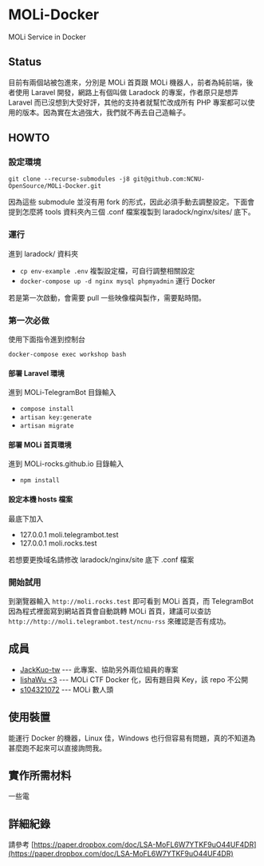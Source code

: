 # MOLi-Docker

MOLi Service in Docker

## Status

目前有兩個站被包進來，分別是 MOLi 首頁跟 MOLi 機器人，前者為純前端，後者使用 Laravel 開發，網路上有個叫做 Laradock 的專案，作者原只是想弄 Laravel 而已沒想到大受好評，其他的支持者就幫忙改成所有 PHP 專案都可以使用的版本。因為實在太過強大，我們就不再去自己造輪子。

## HOWTO

### 設定環境

 `git clone --recurse-submodules -j8 git@github.com:NCNU-OpenSource/MOLi-Docker.git`

 因為這些 submodule 並沒有用 fork 的形式，因此必須手動去調整設定。下面會提到怎麼將 tools 資料夾內三個 .conf 檔案複製到 laradock/nginx/sites/ 底下。

### 運行

進到 laradock/ 資料夾

- `cp env-example .env` 複製設定檔，可自行調整相關設定
- `docker-compose up -d nginx mysql phpmyadmin` 運行 Docker

若是第一次啟動，會需要 pull 一些映像檔與製作，需要點時間。

### 第一次必做

使用下面指令進到控制台

`docker-compose exec workshop bash`

#### 部署 Laravel 環境

進到 MOLi-TelegramBot 目錄輸入

- `compose install`
- `artisan key:generate`
- `artisan migrate`

#### 部署 MOLi 首頁環境

進到 MOLi-rocks.github.io 目錄輸入

- `npm install`

#### 設定本機 hosts 檔案

最底下加入

- 127.0.0.1    moli.telegrambot.test
- 127.0.0.1    moli.rocks.test

若想要更換域名請修改 laradock/nginx/site 底下 .conf 檔案

### 開始試用

到瀏覽器輸入 `http://moli.rocks.test` 即可看到 MOLi 首頁，而 TelegramBot 因為程式裡面寫到網站首頁會自動跳轉 MOLi 首頁，建議可以查訪 `http://http://moli.telegrambot.test/ncnu-rss` 來確認是否有成功。

## 成員

- [JackKuo-tw](https://github.com/JackKuo-tw) --- 此專案、協助另外兩位組員的專案
- [IishaWu <3](https://github.com/IishaWu)  --- MOLi CTF Docker 化，因有題目與 Key，該 repo 不公開
- [s104321072](https://github.com/s104321072) --- MOLi 數人頭

## 使用裝置

能運行 Docker 的機器，Linux 佳，Windows 也行但容易有問題，真的不知道為甚麼跑不起來可以直接詢問我。

## 實作所需材料

一些電

## 詳細紀錄

請參考
[https://paper.dropbox.com/doc/LSA-MoFL6W7YTKF9uO44UF4DR](https://paper.dropbox.com/doc/LSA-MoFL6W7YTKF9uO44UF4DR)
